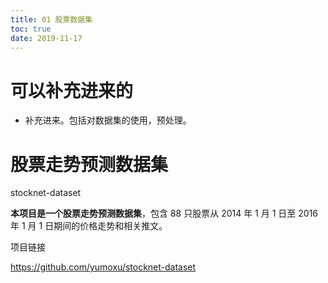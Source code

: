 ```yaml
---
title: 01 股票数据集
toc: true
date: 2019-11-17
---
```

# 可以补充进来的

- 补充进来。包括对数据集的使用，预处理。

# 股票走势预测数据集





stocknet-dataset

**本项目是一个股票走势预测数据集**，包含 88 只股票从 2014 年 1 月 1 日至 2016 年 1 月 1 日期间的价格走势和相关推文。

项目链接

https://github.com/yumoxu/stocknet-dataset
